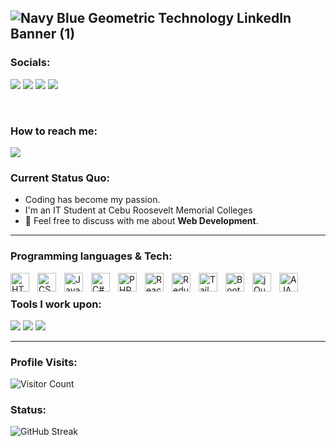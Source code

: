 ![Navy Blue Geometric Technology LinkedIn Banner (1)](https://github.com/user-attachments/assets/e70f7397-0920-45a5-8d0d-4184651f0fee)
-------------------------------------------------------------

### Socials: 
<a href="https://www.youtube.com/@RedBlue111"><img src="https://img.shields.io/badge/Zanedaniel-FF0000?style=for-the-badge&logo=youtube&logoColor=white"></a>
<a href="https://www.instagram.com/zane_daniel200?fbclid=IwAR2SJ3suO5mKna05HTVF0QV8DFohM62eWFWyNc0PSrLJX5mU6Ck6zVGsimI"><img src="https://img.shields.io/badge/Zane Daniel-%23E4405F.svg?&style=for-the-badge&logo=instagram&logoColor=white"></a>
<a href="https://ph.linkedin.com/in/zane-daniel"><img src="https://img.shields.io/badge/Zane Daniel-%230077B5.svg?&style=for-the-badge&logo=linkedin&logoColor=white"></a>
<a href="https://www.facebook.com/markdaniel.notado.94/"><img src="https://img.shields.io/badge/Zane Daniel-1877F2?style=for-the-badge&logo=facebook&logoColor=white"></a>

<br>

### How to reach me: 
<a href="mailto: kramnotado22@gmail.com">
<img src="https://img.shields.io/badge/-kramnotado22%40gmail.com-7B83EB?&style=for-the-badge&logo=Microsoft-outlook&logoColor=white"></a>

### Current Status Quo:
- Coding has become my passion.
- I'm an IT Student at Cebu Roosevelt Memorial Colleges
- 💬 Feel free to discuss with me about <strong>Web Development</strong>.

------------------------------------------- 

### Programming languages & Tech:

<img align="left" alt="HTML" width="30px" style="padding-right:10px;" src="https://cdn.jsdelivr.net/gh/devicons/devicon/icons/html5/html5-plain.svg" /> 
<img align="left" alt="CSS" width="30px" style="padding-right:10px;" src="https://cdn.jsdelivr.net/gh/devicons/devicon/icons/css3/css3-plain.svg" /> 
<img align="left" alt="JavaScript" width="30px" style="padding-right:10px;" src="https://cdn.jsdelivr.net/gh/devicons/devicon/icons/javascript/javascript-plain.svg" /> 
<img align="left" alt="C#" width="30px" style="padding-right:10px;" src="https://cdn.jsdelivr.net/gh/devicons/devicon/icons/csharp/csharp-original.svg" /> 
<img align="left" alt="PHP" width="30px" style="padding-right:10px;" src="https://cdn-icons-png.flaticon.com/512/5968/5968332.png" /> 
<img align="left" alt="React" width="30px" style="padding-right:10px;" src="https://cdn.jsdelivr.net/gh/devicons/devicon/icons/react/react-original.svg" /> 
<img align="left" alt="Redux" width="30px" style="padding-right:10px;" src="https://cdn.jsdelivr.net/gh/devicons/devicon/icons/redux/redux-original.svg" /> 
<img align="left" alt="Tailwind CSS" width="30px" style="padding-right:10px;" src="https://upload.wikimedia.org/wikipedia/commons/d/d5/Tailwind_CSS_Logo.svg" />
<img align="left" alt="Bootstrap" width="30px" style="padding-right:10px;" src="https://cdn.jsdelivr.net/gh/devicons/devicon/icons/bootstrap/bootstrap-original.svg" /> 
<img align="left" alt="jQuery" width="30px" style="padding-right:10px;" src="https://cdn.jsdelivr.net/gh/devicons/devicon/icons/jquery/jquery-original.svg" /> 
<img align="left" alt="AJAX" width="30px" style="padding-right:10px;" src="https://upload.wikimedia.org/wikipedia/commons/a/a1/AJAX_logo_by_gengns.svg" /> 
<br>

### Tools I work upon:

<img src="http://img.shields.io/badge/-VS%20Code-000000?style=for-the-badge&logo=Visual-studio-code&logoColor=blue"> <img src="https://img.shields.io/badge/Canva-%2300C4CC.svg?style=for-the-badge&logo=Canva&logoColor=white"> <img src="https://img.shields.io/badge/figma-%23F24E1E.svg?style=for-the-badge&logo=figma&logoColor=white">

--------------------------------------------

### Profile Visits:
![Visitor Count](https://profile-counter.glitch.me/{ZaneDaniel11}/count.svg)

### Status:
![GitHub Streak](https://streak-stats.demolab.com?user=Zanedaniel11&theme=transparent&border_radius=5)
